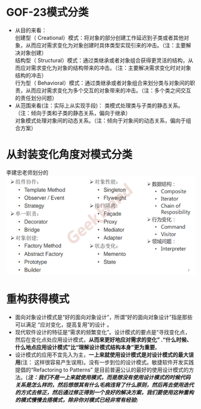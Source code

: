 # GOF-23模式分类
- 从目的来看：  
 创建型（ Creational）模式：将对象的部分创建工作延迟到子类或者其他对象，从而应对需求变化为对象创建时具体类型实现引来的冲击。（注：主要解决对象创建）  
 结构型（ Structural）模式：通过类继承或者对象组合获得更灵活的结构，从而应对需求变化为对象的结构带来的冲击。（注：主要解决需求变化时对对象结构的冲击）  
 行为型（ Behavioral）模式：通过类继承或者对象组合来划分类与对象间的职责，从而应对需求变化为多个交互的对象带来的冲击。（注：多个类之间交互的责任划分问题）  
- 从范围来看(注：实际上从实现手段)：
类模式处理类与子类的静态关系。（注：倾向于类和子类的静态关系，偏向于继承）  
对象模式处理对象间的动态关系。（注：倾向于对象间的动态关系，偏向于组合方案）
# 从封装变化角度对模式分类
李建忠老师划分的  
![](../pic/WeChat&#32;Image_20191028161136.png)  
# 重构获得模式
- 面向对象设计模式是“好的面向对象设计”，所谓“好的面向对象设计”指是那些可以满足 “应对变化，提高复用”的设计 。
- 现代软件设计的特征是“需求的频繁变化”。设计模式的要点是“寻找变化点，然后在变化点处应用设计模式，**从而来更好地应对需求的变化” .“什么时候、什么地点应用设计模式”比“理解设计模式结构本身”更为重要**。  
- 设计模式的应用不宜先入为主，**一上来就使用设计模式是对设计模式的最大误用**(注： 这样很容易产生误用)。没有一步到位的设计模式。敏捷软件开发实践提倡的“Refactoring to Patterns” 是目前普遍公认的最好的使用设计模式的方法。(***注：我们不是一上来就使用模式，而是想没有使用设计模式的时候代码关系是怎么样的，然后想想其有什么毛病违背了什么原则，然后再去使用迭代的方式去修正，然后通过修正得到一个良好的解决方案，我们要使用这种重构的模式慢慢去搭模式，除非你对模式已经非常有经验***)